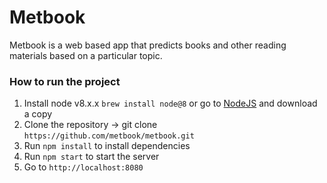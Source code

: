 # Metbook
Metbook is a web based app that predicts books and other reading materials based on a particular topic.

### How to run the project
1. Install node v8.x.x `brew install node@8` or go to [NodeJS](https://nodejs.org/en/) and download a copy
2. Clone the repository -> git clone `https://github.com/metbook/metbook.git`
3. Run `npm install` to install dependencies
3. Run `npm start` to start the server
4. Go to `http://localhost:8080`